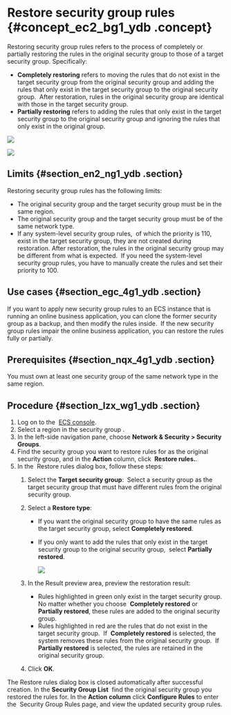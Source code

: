 # Restore security group rules {#concept_ec2_bg1_ydb .concept}

Restoring security group rules refers to the process of completely or partially restoring the rules in the original security group to those of a target security group. Specifically:

-   **Completely restoring** refers to moving the rules that do not exist in the target security group from the original security group and adding the rules that only exist in the target security group to the original security group.  After restoration, rules in the original security group are identical with those in the target security group.
-   **Partially restoring** refers to adding the rules that only exist in the target security group to the original security group and ignoring the rules that only exist in the original group.

![](images/4666_en-US.png)

![](images/4667_en-US.png)

## Limits {#section_en2_ng1_ydb .section}

Restoring security group rules has the following limits:

-   The original security group and the target security group must be in the same region.
-   The original security group and the target security group must be of the same network type.
-   If any system-level security group rules,  of which the priority is 110, exist in the target security group, they are not created during restoration. After restoration, the rules in the original security group may be different from what is expected.  If you need the system-level security group rules, you have to manually create the rules and set their priority to 100.

## Use cases {#section_egc_4g1_ydb .section}

If you want to apply new security group rules to an ECS instance that is running an online business application, you can clone the former security group as a backup, and then modify the rules inside.  If the new security group rules impair the online business application, you can restore the rules fully or partially.

## Prerequisites {#section_nqx_4g1_ydb .section}

You must own at least one security group of the same network type in the same region.

## Procedure {#section_lzx_wg1_ydb .section}

1.  Log on to the  [ECS console](https://ecs.console.aliyun.com/#/home).
2.  Select a region in the security group .
3.  In the left-side navigation pane, choose **Network & Security \> Security Groups**.
4.  Find the security group you want to restore rules for as the original security group, and in the **Action** column, click  **Restore rules.**.
5.  In the  Restore rules dialog box, follow these steps:
    1.  Select the **Target security group**:  Select a security group as the target security group that must have different rules from the original security group.
    2.  Select a **Restore type**:
        -   If you want the original security group to have the same rules as the target security group, select **Completely restored**.
        -   If you only want to add the rules that only exist in the target security group to the original security group,  select **Partially restored**.

            ![](images/4668_en-US.png)

    3.  In the Result preview area, preview the restoration result:
        -   Rules highlighted in green only exist in the target security group.  No matter whether you choose  **Completely restored** or  **Partially restored**, these rules are added to the original security group.
        -   Rules highlighted in red are the rules that do not exist in the target security group.  If  **Completely restored** is selected, the system removes these rules from the original security group.  If  **Partially restored** is selected, the rules are retained in the original security group.
    4.  Click **OK**.

The Restore rules dialog box is closed automatically after successful creation. In the **Security Group List**  find the original security group you restored the rules for. In the **Action column** click **Configure Rules** to enter the  Security Group Rules page, and view the updated security group rules.

